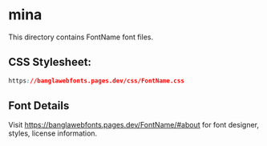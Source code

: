 # mina

This directory contains FontName font files.

## CSS Stylesheet:
```css
https://banglawebfonts.pages.dev/css/FontName.css
```

## Font Details
Visit https://banglawebfonts.pages.dev/FontName/#about for font designer, styles, license information.